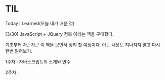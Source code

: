 # TIL
Today I Learned(오늘 내가 배운 것)


[3/30]
JavaScript + JQuery 정복 이라는 책을 구매했다.

기초부터 차근차근 이 책을 보면서 정리 할 예정이다.
아는 내용도 지나치지 말고 다시 한번 읽어보기.

1주차 : 자바스크립트의 소개와 변수

2주차 : 
